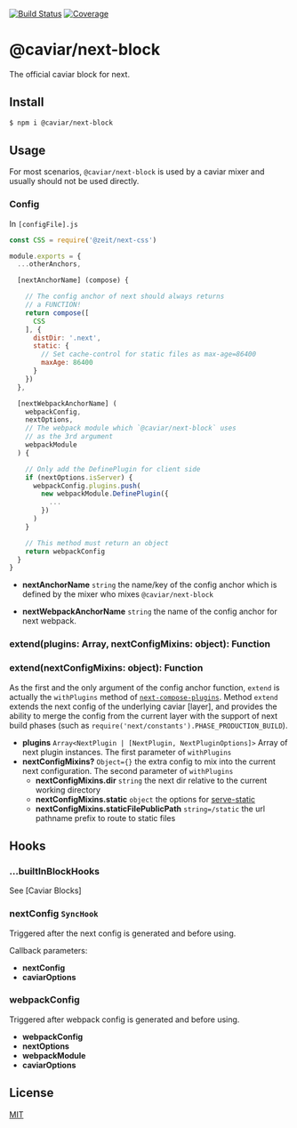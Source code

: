 [![Build Status](https://travis-ci.org/caviarjs/next-block.svg?branch=master)](https://travis-ci.org/caviarjs/next-block)
[![Coverage](https://codecov.io/gh/caviarjs/next-block/branch/master/graph/badge.svg)](https://codecov.io/gh/caviarjs/next-block)
<!-- optional appveyor tst
[![Windows Build Status](https://ci.appveyor.com/api/projects/status/github/caviarjs/next-block?branch=master&svg=true)](https://ci.appveyor.com/project/caviarjs/next-block)
-->
<!-- optional npm version
[![NPM version](https://badge.fury.io/js/@caviar/next-block.svg)](http://badge.fury.io/js/@caviar/next-block)
-->
<!-- optional npm downloads
[![npm module downloads per month](http://img.shields.io/npm/dm/@caviar/next-block.svg)](https://www.npmjs.org/package/@caviar/next-block)
-->
<!-- optional dependency status
[![Dependency Status](https://david-dm.org/caviarjs/next-block.svg)](https://david-dm.org/caviarjs/next-block)
-->

# @caviar/next-block

The official caviar block for next.

## Install

```sh
$ npm i @caviar/next-block
```

## Usage

For most scenarios, `@caviar/next-block` is used by a caviar mixer and usually should not be used directly.

### Config

In `[configFile].js`

```js
const CSS = require('@zeit/next-css')

module.exports = {
  ...otherAnchors,

  [nextAnchorName] (compose) {

    // The config anchor of next should always returns
    // a FUNCTION!
    return compose([
      CSS
    ], {
      distDir: '.next',
      static: {
        // Set cache-control for static files as max-age=86400
        maxAge: 86400
      }
    })
  },

  [nextWebpackAnchorName] (
    webpackConfig,
    nextOptions,
    // The webpack module which `@caviar/next-block` uses
    // as the 3rd argument
    webpackModule
  ) {

    // Only add the DefinePlugin for client side
    if (nextOptions.isServer) {
      webpackConfig.plugins.push(
        new webpackModule.DefinePlugin({
          ...
        })
      )
    }

    // This method must return an object
    return webpackConfig
  }
}
```

- **nextAnchorName** `string` the name/key of the config anchor which is defined by the mixer who mixes `@caviar/next-block`

- **nextWebpackAnchorName** `string` the name of the config anchor for next webpack.

### extend(plugins: Array, nextConfigMixins: object): Function
### extend(nextConfigMixins: object): Function

As the first and the only argument of the config anchor function, `extend` is actually the `withPlugins` method of [`next-compose-plugins`](https://www.npmjs.com/package/next-compose-plugins). Method `extend` extends the next config of the underlying caviar [layer], and provides the ability to merge the config from the current layer with the support of next build phases (such as `require('next/constants').PHASE_PRODUCTION_BUILD`).

- **plugins** `Array<NextPlugin | [NextPlugin, NextPluginOptions]>` Array of next plugin instances. The first parameter of `withPlugins`
- **nextConfigMixins?** `Object={}` the extra config to mix into the current next configuration. The second parameter of `withPlugins`
  - **nextConfigMixins.dir** `string` the next dir relative to the current working directory
  - **nextConfigMixins.static** `object` the options for [serve-static](https://www.npmjs.com/package/serve-static)
  - **nextConfigMixins.staticFilePublicPath** `string=/static` the url pathname prefix to route to static files

## Hooks

### ...builtInBlockHooks

See [Caviar Blocks]

### nextConfig `SyncHook`

Triggered after the next config is generated and before using.

Callback parameters:

- **nextConfig**
- **caviarOptions**

### webpackConfig

Triggered after webpack config is generated and before using.

- **webpackConfig**
- **nextOptions**
- **webpackModule**
- **caviarOptions**

## License

[MIT](LICENSE)
